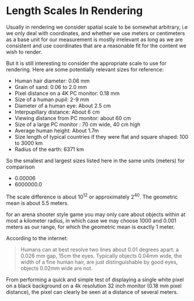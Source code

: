 # Length Scales In Rendering

Usually in rendering we consider spatial scale to be somewhat arbitrary, i.e we only deal with coordinates, and whether we use meters or centimeters as
a base unit for our measurement is mostly irrelevant as long as we are consistent and use coordinates that are a reasonable fit for the content we wish to render.

But it is still interesting to consider the appropriate scale to use for rendering.
Here are some potentially relevant sizes for reference:

- Human hair diameter: 0.06 mm
- Grain of sand: 0.06 to 2.0 mm
- Pixel distance on a 4K PC monitor: 0.18 mm
- Size of a human pupil: 2-9 mm
- Diameter of a human eye: About 2.5 cm
- Interpupillary distance: About 6 cm
- Viewing distance from PC monitor: about 60 cm
- Size of a large PC monitor : 70 cm wide, 40 cm high
- Average human height: About 1.7m
- Size length of typical countries if they were flat and square shaped: 100 to 3000 km
- Radius of the earth: 6371 km

So the smallest and largest sizes listed here in the same units (meters) for comparison
- 0.00006
- 6000000.0

The scale difference is about $10^{12}$ or approximately $2^{40}$. The geometric mean is about 5.5 meters.

for an arena shooter style game you may only care about objects within at most a kilometer radius, in which case we may choose 1000 and 0.001 meters as our range,
for which the geometric mean is exactly 1 meter.

According to the internet:
> Humans can at best resolve two lines about 0.01 degrees apart: a 0.026 mm gap, 15cm the eyes.
> Typically objects 0.04mm wide, the width of a fine human hair, are just distinguishable by good eyes, objects 0.02mm wide are not.

From performing a quick and simple test of displaying a single white pixel on a black background on a 4k resolution 32 inch monitor (0.18 mm pixel distance),
the pixel can clearly be seen at a distance of several meters.

